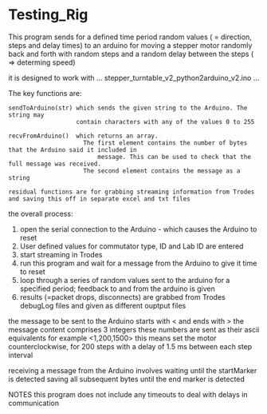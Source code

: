 # Testing_Rig
This program sends for a defined time period random values ( = direction, steps and delay times) to an arduino 
for moving a stepper motor randomly back and forth with random steps and a random delay between the steps ( =>
determing speed)

it is designed to work with ... stepper_turntable_v2_python2arduino_v2.ino ...

The key functions are:

    sendToArduino(str) which sends the given string to the Arduino. The string may 
                       contain characters with any of the values 0 to 255

    recvFromArduino()  which returns an array. 
                         The first element contains the number of bytes that the Arduino said it included in
                             message. This can be used to check that the full message was received.
                         The second element contains the message as a string
                         
    residual functions are for grabbing streaming information from Trodes and saving this off in separate excel and txt files


 the overall process:
   1) open the serial connection to the Arduino - which causes the Arduino to reset
   2) User defined values for commutator type, ID and Lab ID are entered
   3) start streaming in Trodes
   3) run this program and wait for a message from the Arduino to give it time to reset
   4) loop through a series of random values sent to the arduino for a specified period; feedback to and from the
    arduino is given
   5) results (=packet drops, disconnects) are grabbed from Trodes debugLog files and given as different ouptput files

 the message to be sent to the Arduino starts with < and ends with >
    the message content comprises 3 integers
    these numbers are sent as their ascii equivalents
    for example <1,200,1500>
    this means set the motor counterclockwise, for 200 steps with a delay of 1.5 ms between each step interval 

 receiving a message from the Arduino involves
    waiting until the startMarker is detected
    saving all subsequent bytes until the end marker is detected

 NOTES
       this program does not include any timeouts to deal with delays in communication
